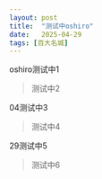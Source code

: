 ```yaml
---
layout: post
title:  "测试中oshiro"
date:   2025-04-29
tags: [百大名城]
---
```


oshiro测试中1

>测试中2

04测试中3

>测试中4

29测试中5

>测试中6
